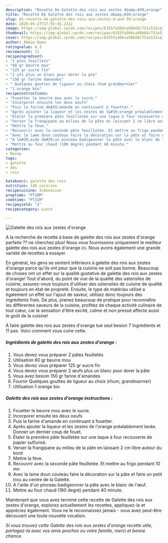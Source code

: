 ```yaml
---
description: "Recette De Galette des rois aux zestes d&amp;#39;orange"
title: "Recette De Galette des rois aux zestes d&amp;#39;orange"
slug: 65-recette-de-galette-des-rois-aux-zestes-d-and-39-orange
date: 2020-05-27T17:55:45.231Z
image: https://img-global.cpcdn.com/recipes/6355fa306ca98b60/751x532cq70/galette-des-rois-aux-zestes-dorange-photo-principale-de-la-recette.jpg
thumbnail: https://img-global.cpcdn.com/recipes/6355fa306ca98b60/751x532cq70/galette-des-rois-aux-zestes-dorange-photo-principale-de-la-recette.jpg
cover: https://img-global.cpcdn.com/recipes/6355fa306ca98b60/751x532cq70/galette-des-rois-aux-zestes-dorange-photo-principale-de-la-recette.jpg
author: Abbie Owen
ratingvalue: 4.3
reviewcount: 11
recipeingredient:
- "2 ptes feuillets"
- "60 gr beurre mou"
- "125 gr sucre fin"
- "2 ufs plus un blanc pour dorer la pte"
- "150 gr farine damandes"
- " Quelques gouttes de ligueur au choix rhum grandmarnier"
- "1 orange bio"
recipeinstructions:
- "Fouetter le beurre mou avec le sucre."
- "Incorporer ensuite les deux oeufs"
- "Puis la farine d&#39;amande en continuant à fouetter."
- "Après ajouter la liqueur et les zestes de l&#39;orange préalablement lavée. Donner un dernier coup de fouet."
- "Étaler la première pâte feuilletée sur une laque à four recouverte de papier sulfurisé."
- "Verser la frangipane au milieu de la pâte en laissant 2 cm libre autour du bord"
- "Mettre la fève."
- "Recouvrir avec la seconde pâte feuilletée. Et mettre au frigo pendant 10 mn"
- "Avec la lame dvun couteau faire la décoration sur la pâte et faire un petit trou au centre de la Galette."
- "A l&#39;aide d&#39;un pinceau badigeonner la pâte avec le blanc de l&#39;œuf."
- "Mettre au four chaud (180 degré) pendant 40 minute."
categories:
- Resep
tags:
- galette
- des
- rois

katakunci: galette des rois 
nutrition: 145 calories
recipecuisine: Indonesian
preptime: "PT10M"
cooktime: "PT31M"
recipeyield: "2"
recipecategory: Lunch

---
```



![Galette des rois aux zestes d&#39;orange](https://img-global.cpcdn.com/recipes/6355fa306ca98b60/751x532cq70/galette-des-rois-aux-zestes-dorange-photo-principale-de-la-recette.jpg)

A la recherche de recette à base de galette des rois aux zestes d&#39;orange parfaite ?? ne cherchez plus! Nous vous fournissons uniquement le meilleur galette des rois aux zestes d&#39;orange ici. Nous avons également une grande variété de recettes à essayer.

En général, les gens se sentent inférieurs à galette des rois aux zestes d&#39;orange parce qu'ils ont peur que la cuisine ne soit pas bonne. Beaucoup de choses ont un effet sur la qualité gustative de galette des rois aux zestes d&#39;orange! Tout d'abord, du point de vue de la qualité des ustensiles de cuisine, assurez-vous toujours d'utiliser des ustensiles de cuisine de qualité et toujours en état de propreté. Ensuite, le type de matériau utilisé a également un effet sur l'ajout de saveur, utilisez donc toujours des ingrédients frais. De plus, prenez beaucoup de pratique pour reconnaître les différentes saveurs de la cuisine, profitez de chaque activité culinaire de tout cœur, car la sensation d'être excité, calme et non pressé affecte aussi le goût de la cuisine!

<!--inarticleads1-->

À faire galette des rois aux zestes d&#39;orange tue seul besion 7 Ingrédients et 11 pas. Voici comment vous cuire cette.

##### Ingrédients de galette des rois aux zestes d&#39;orange :

1. Vous devez vous préparer 2 pâtes feuilletés
1. Utilisation 60 gr beurre mou
1. Vous devez vous préparer 125 gr sucre fin
1. Vous devez vous préparer 2 œufs plus un blanc pour dorer la pâte
1. Vous avez besoin 150 gr farine d&#39;amandes
1. Fournir  Quelques gouttes de ligueur au choix (rhum, grandmarnier)
1. Utilisation 1 orange bio




<!--inarticleads2-->

##### Galette des rois aux zestes d&#39;orange instructions :

1. Fouetter le beurre mou avec le sucre.
1. Incorporer ensuite les deux oeufs
1. Puis la farine d&#39;amande en continuant à fouetter.
1. Après ajouter la liqueur et les zestes de l&#39;orange préalablement lavée. Donner un dernier coup de fouet.
1. Étaler la première pâte feuilletée sur une laque à four recouverte de papier sulfurisé.
1. Verser la frangipane au milieu de la pâte en laissant 2 cm libre autour du bord
1. Mettre la fève.
1. Recouvrir avec la seconde pâte feuilletée. Et mettre au frigo pendant 10 mn
1. Avec la lame dvun couteau faire la décoration sur la pâte et faire un petit trou au centre de la Galette.
1. A l&#39;aide d&#39;un pinceau badigeonner la pâte avec le blanc de l&#39;œuf.
1. Mettre au four chaud (180 degré) pendant 40 minute.




<!--inarticleads1-->

<p>
Maintenant que vous avez terminé cette recette de Galette des rois aux zestes d&#39;orange, explorez actuellement les recettes, appliquez-la et appréciez également. Vous ne le reconnaissez jamais - vous avez peut-être découvert une toute nouvelle vocation.
</p>

<p>
<i>Si vous trouvez cette Galette des rois aux zestes d&#39;orange recette utile, partagez-la avec vos amis proches ou votre famille, merci et bonne chance.</i>
</p>

